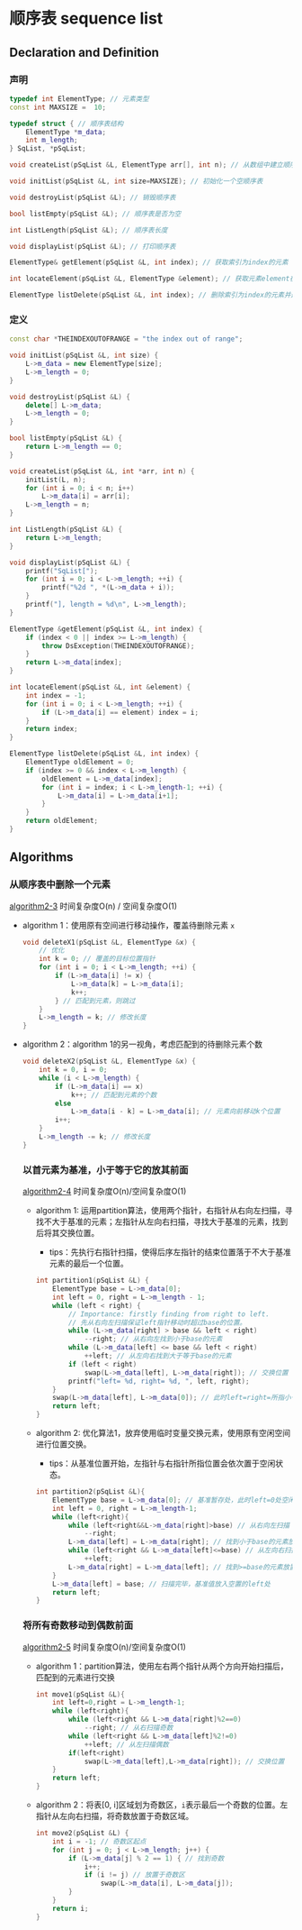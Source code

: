 # 顺序表 sequence list

## Declaration and Definition

### 声明

```c++
typedef int ElementType; // 元素类型
const int MAXSIZE =  10;

typedef struct { // 顺序表结构
    ElementType *m_data;
    int m_length;
} SqList, *pSqList;

void createList(pSqList &L, ElementType arr[], int n); // 从数组中建立顺序表

void initList(pSqList &L, int size=MAXSIZE); // 初始化一个空顺序表

void destroyList(pSqList &L); // 销毁顺序表

bool listEmpty(pSqList &L); // 顺序表是否为空

int ListLength(pSqList &L); // 顺序表长度

void displayList(pSqList &L); // 打印顺序表

ElementType& getElement(pSqList &L, int index); // 获取索引为index的元素

int locateElement(pSqList &L, ElementType &element); // 获取元素element在顺序表中的索引，如果存在

ElementType listDelete(pSqList &L, int index); // 删除索引为index的元素并返回
```

### 定义

```c++
const char *THEINDEXOUTOFRANGE = "the index out of range";

void initList(pSqList &L, int size) {
    L->m_data = new ElementType[size];
    L->m_length = 0;
}

void destroyList(pSqList &L) {
    delete[] L->m_data;
    L->m_length = 0;
}

bool listEmpty(pSqList &L) {
    return L->m_length == 0;
}

void createList(pSqList &L, int *arr, int n) {
    initList(L, n);
    for (int i = 0; i < n; i++)
        L->m_data[i] = arr[i];
    L->m_length = n;
}

int ListLength(pSqList &L) {
    return L->m_length;
}

void displayList(pSqList &L) {
    printf("SqList[");
    for (int i = 0; i < L->m_length; ++i) {
        printf("%2d ", *(L->m_data + i));
    }
    printf("], length = %d\n", L->m_length);
}

ElementType &getElement(pSqList &L, int index) {
    if (index < 0 || index >= L->m_length) {
        throw DsException(THEINDEXOUTOFRANGE);
    }
    return L->m_data[index];
}

int locateElement(pSqList &L, int &element) {
    int index = -1;
    for (int i = 0; i < L->m_length; ++i) {
        if (L->m_data[i] == element) index = i;
    }
    return index;
}

ElementType listDelete(pSqList &L, int index) {
    ElementType oldElement = 0;
    if (index >= 0 && index < L->m_length) {
        oldElement = L->m_data[index];
        for (int i = index; i < L->m_length-1; ++i) {
            L->m_data[i] = L->m_data[i+1];
        }
    }
    return oldElement;
}
```

## Algorithms



### 从顺序表中删除一个元素

[algorithm2-3](../algorithm2-3.cpp) 时间复杂度O(n) / 空间复杂度O(1)

- algorithm 1：使用原有空间进行移动操作，覆盖待删除元素 `x`

  ```c++
  void deleteX1(pSqList &L, ElementType &x) {
      // 优化
      int k = 0; // 覆盖的目标位置指针
      for (int i = 0; i < L->m_length; ++i) {
          if (L->m_data[i] != x) {
              L->m_data[k] = L->m_data[i];
              k++;
          } // 匹配到元素，则跳过
      }
      L->m_length = k; // 修改长度
  }
  ```

- algorithm 2：algorithm 1的另一视角，考虑匹配到的待删除元素个数

  ```C++
  void deleteX2(pSqList &L, ElementType &x) {
      int k = 0, i = 0;
      while (i < L->m_length) {
          if (L->m_data[i] == x)
              k++; // 匹配到元素的个数
          else
              L->m_data[i - k] = L->m_data[i]; // 元素向前移动k个位置
          i++;
      }
      L->m_length -= k; // 修改长度
  }
  ```

  

  ### 以首元素为基准，小于等于它的放其前面

  [algorithm2-4](../algorithm2-3.cpp) 时间复杂度O(n)/空间复杂度O(1)

  - algorithm 1: 运用partition算法，使用两个指针，右指针从右向左扫描，寻找不大于基准的元素；左指针从左向右扫描，寻找大于基准的元素，找到后将其交换位置。

    - tips：先执行右指针扫描，使得后序左指针的结束位置落于不大于基准元素的最后一个位置。

    ```C++
    int partition1(pSqList &L) {
        ElementType base = L->m_data[0];
        int left = 0, right = L->m_length - 1;
        while (left < right) {
            // Importance: firstly finding from right to left.
            // 先从右向左扫描保证left指针移动时超过base的位置。
            while (L->m_data[right] > base && left < right)
                --right; // 从右向左找到小于base的元素
            while (L->m_data[left] <= base && left < right)
                ++left; // 从左向右找到大于等于base的元素
            if (left < right)
                swap(L->m_data[left], L->m_data[right]); // 交换位置
            printf("left= %d, right= %d, ", left, right);
        }
        swap(L->m_data[left], L->m_data[0]); // 此时left=right=所指小于等于base的最后一个元素
        return left;
    }
    ```

  - algorithm 2: 优化算法1，放弃使用临时变量交换元素，使用原有空闲空间进行位置交换。

    - tips：从基准位置开始，左指针与右指针所指位置会依次置于空闲状态。

    ```C++
    int partition2(pSqList &L){
        ElementType base = L->m_data[0]; // 基准暂存处，此时left=0处空闲
        int left = 0, right = L->m_length-1;
        while (left<right){
            while (left<right&&L->m_data[right]>base) // 从右向左扫描
                --right;
            L->m_data[left] = L->m_data[right]; // 找到小于base的元素放置left处，此后right处空置
            while (left<right && L->m_data[left]<=base) // 从左向右扫描
                ++left;
            L->m_data[right] = L->m_data[left]; // 找到>=base的元素放置right处，此后left处空置
        }
        L->m_data[left] = base; // 扫描完毕，基准值放入空置的left处
        return left;
    }
    ```

  ### 将所有奇数移动到偶数前面

  [algorithm2-5](../algorithm2-5.cpp) 时间复杂度O(n)/空间复杂度O(1)

  - algorithm 1：partition算法，使用左右两个指针从两个方向开始扫描后，匹配到的元素进行交换

    ```C++
    int move1(pSqList &L){
        int left=0,right = L->m_length-1;
        while (left<right){
            while (left<right && L->m_data[right]%2==0)
                --right; // 从右扫描奇数
            while (left<right && L->m_data[left]%2!=0)
                ++left; // 从左扫描偶数
            if(left<right)
                swap(L->m_data[left],L->m_data[right]); // 交换位置
        }
        return left;
    }
    ```

  - algorithm 2：将表[0, i]区域划为奇数区，`i`表示最后一个奇数的位置。左指针从左向右扫描，将奇数放置于奇数区域。

    ```C++
    int move2(pSqList &L) {
        int i = -1; // 奇数区起点
        for (int j = 0; j < L->m_length; j++) {
            if (L->m_data[j] % 2 == 1) { // 找到奇数
                i++;
                if (i != j) // 放置于奇数区
                    swap(L->m_data[i], L->m_data[j]);
            }
        }
        return i;
    }
    ```

    

  

  